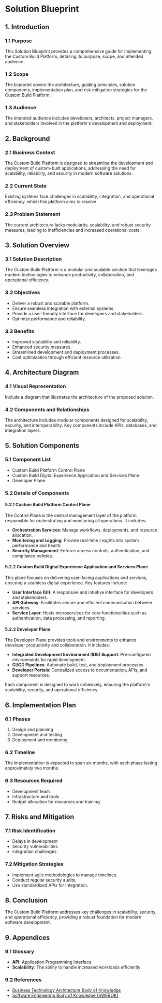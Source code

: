# Solution Blueprint

## 1. Introduction

### 1.1 Purpose

This Solution Blueprint provides a comprehensive guide for implementing the Custom Build Platform, detailing its purpose, scope, and intended audience.

### 1.2 Scope

The blueprint covers the architecture, guiding principles, solution components, implementation plan, and risk mitigation strategies for the Custom Build Platform.

### 1.3 Audience

The intended audience includes developers, architects, project managers, and stakeholders involved in the platform's development and deployment.

## 2. Background

### 2.1 Business Context

The Custom Build Platform is designed to streamline the development and deployment of custom-built applications, addressing the need for scalability, reliability, and security in modern software solutions.

### 2.2 Current State

Existing systems face challenges in scalability, integration, and operational efficiency, which this platform aims to resolve.

### 2.3 Problem Statement

The current architecture lacks modularity, scalability, and robust security measures, leading to inefficiencies and increased operational costs.

## 3. Solution Overview

### 3.1 Solution Description

The Custom Build Platform is a modular and scalable solution that leverages modern technologies to enhance productivity, collaboration, and operational efficiency.

### 3.2 Objectives

- Deliver a robust and scalable platform.
- Ensure seamless integration with external systems.
- Provide a user-friendly interface for developers and stakeholders.
- Optimize performance and reliability.

### 3.3 Benefits

- Improved scalability and reliability.
- Enhanced security measures.
- Streamlined development and deployment processes.
- Cost optimization through efficient resource utilization.

## 4. Architecture Diagram

### 4.1 Visual Representation

Include a diagram that illustrates the architecture of the proposed solution.

### 4.2 Components and Relationships

The architecture includes modular components designed for scalability, security, and interoperability. Key components include APIs, databases, and integration layers.

## 5. Solution Components

### 5.1 Component List

- Custom Build Platform Control Plane
- Custom Build Digital Experience Application and Services Plane
- Developer Plane

### 5.2 Details of Components

#### 5.2.1 Custom Build Platform Control Plane

The Control Plane is the central management layer of the platform, responsible for orchestrating and monitoring all operations. It includes:

- **Orchestration Services**: Manage workflows, deployments, and resource allocation.
- **Monitoring and Logging**: Provide real-time insights into system performance and health.
- **Security Management**: Enforce access controls, authentication, and compliance policies.

#### 5.2.2 Custom Build Digital Experience Application and Services Plane

This plane focuses on delivering user-facing applications and services, ensuring a seamless digital experience. Key features include:

- **User Interface (UI)**: A responsive and intuitive interface for developers and stakeholders.
- **API Gateway**: Facilitates secure and efficient communication between services.
- **Service Layer**: Hosts microservices for core functionalities such as authentication, data processing, and reporting.

#### 5.2.3 Developer Plane

The Developer Plane provides tools and environments to enhance developer productivity and collaboration. It includes:

- **Integrated Development Environment (IDE) Support**: Pre-configured environments for rapid development.
- **CI/CD Pipelines**: Automate build, test, and deployment processes.
- **Developer Portals**: Centralized access to documentation, APIs, and support resources.

Each component is designed to work cohesively, ensuring the platform's scalability, security, and operational efficiency.

## 6. Implementation Plan

### 6.1 Phases

1. Design and planning
2. Development and testing
3. Deployment and monitoring

### 6.2 Timeline

The implementation is expected to span six months, with each phase lasting approximately two months.

### 6.3 Resources Required

- Development team
- Infrastructure and tools
- Budget allocation for resources and training

## 7. Risks and Mitigation

### 7.1 Risk Identification

- Delays in development
- Security vulnerabilities
- Integration challenges

### 7.2 Mitigation Strategies

- Implement agile methodologies to manage timelines.
- Conduct regular security audits.
- Use standardized APIs for integration.

## 8. Conclusion

The Custom Build Platform addresses key challenges in scalability, security, and operational efficiency, providing a robust foundation for modern software development.

## 9. Appendices

### 9.1 Glossary

- **API**: Application Programming Interface
- **Scalability**: The ability to handle increased workloads efficiently

### 9.2 References

- [Business Technology Architecture Body of Knowledge](https://iasa-global.github.io/btabok/index.html)
- [Software Engineering Body of Knowledge (SWEBOK)](https://www.computer.org/education/bodies-of-knowledge/software-engineering)
